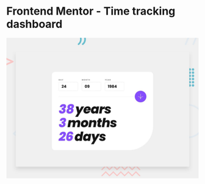 # Frontend Mentor - Time tracking dashboard

![Design preview for the Age calculator app coding challenge](./design/desktop-preview.jpg)
